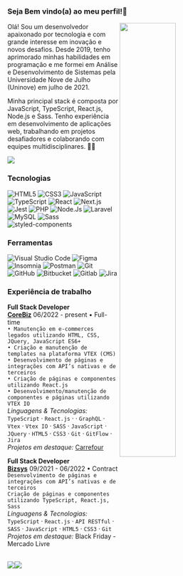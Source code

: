 ### Seja Bem vindo(a) ao meu perfil!👋

<img src="https://raw.githubusercontent.com/MicaelliMedeiros/micaellimedeiros/master/image/computer-illustration.png" width="50%" align="right">

Olá! Sou um desenvolvedor apaixonado por tecnologia e com grande interesse em inovação e novos desafios. Desde 2019, tenho aprimorado minhas habilidades em programação e me formei em Análise e Desenvolvimento de Sistemas pela Universidade Nove de Julho (Uninove) em julho de 2021.

Minha principal stack é composta por JavaScript, TypeScript, React.js, Node.js e Sass. Tenho experiência em desenvolvimento de aplicações web, trabalhando em projetos desafiadores e colaborando com equipes multidisciplinares. 👨‍💻

![](https://komarev.com/ghpvc/?username=JuniorAlvess&style=flat-square&style)

### Tecnologias
![HTML5](https://img.shields.io/badge/HTML5-E34F26?style=for-the-badge&logo=html5&logoColor=white&style)
![CSS3](https://img.shields.io/badge/CSS3-1572B6?style=for-the-badge&logo=css3&logoColor=white&style)
![JavaScript](https://img.shields.io/badge/JavaScript-323330?style=for-the-badge&logo=javascript&logoColor=F7DF1E&style)
![TypeScript](https://img.shields.io/badge/TypeScript-007ACC?style=for-the-badge&logo=typescript&logoColor=white&style)
![React](https://img.shields.io/badge/React-20232A?style=for-the-badge&logo=react&logoColor=61DAFB&style)
![Next.js](https://img.shields.io/badge/Next-20232A?style=for-the-badge&logo=next&logoColor=61DAFB&style)
![Jest](https://img.shields.io/badge/Jest-323330?style=for-the-badge&logo=Jest&logoColor=white&style)
![PHP](https://img.shields.io/badge/PHP-777BB4?style=for-the-badge&logo=php&logoColor=white&style)
![Node.Js](https://img.shields.io/badge/Node.js-43853D?style=for-the-badge&logo=node.js&logoColor=white&style)
![Laravel](https://img.shields.io/badge/Laravel-FF2D20?style=for-the-badge&logo=laravel&logoColor=white&style)
![MySQL](https://img.shields.io/badge/MySQL-00000F?style=for-the-badge&logo=mysql&logoColor=white&style)
![Sass](https://img.shields.io/badge/Sass-CC6699?style=for-the-badge&logo=sass&logoColor=white&style)
![styled-components](https://img.shields.io/badge/styled--components-DB7093?style=for-the-badge&logo=styled-components&logoColor=white&style)

### Ferramentas
![Visual Studio Code](https://img.shields.io/badge/-Visual%20Studio%20Code-333333?style=flat&logo=visual-studio-code&logoColor=007ACC)
![Figma](https://img.shields.io/badge/-Figma-333333?style=flat&logo=figma&logoColor=007ACC)
![Insomnia](https://img.shields.io/badge/-Insomnia-333333?style=flat&logo=insomnia)
![Postman](https://img.shields.io/badge/-Postman-333333?style=flat&logo=postman)
![Git](https://img.shields.io/badge/-Git-333333?style=flat&logo=git)
![GitHub](https://img.shields.io/badge/-GitHub-333333?style=flat&logo=github)
![Bitbucket](https://img.shields.io/badge/-Bitbucket-333333?style=flat&logo=bitbucket)
![Gitlab](https://img.shields.io/badge/GitLab-333333?style=for-the-badge&logo=gitlab&logoColor=white&style)
![Jira](https://img.shields.io/badge/Jira-333333?style=for-the-badge&logo=Jira&logoColor=white&style)

### Experiência de trabalho

**Full Stack Developer** \
[**CoreBiz**](https://www.corebiz.ag/) 06/2022 - present • Full-time \
`• Manutenção em e-commerces legados utilizando HTML, CSS, JQuery, JavaScript ES6+`\
`• Criação e manutenção de templates na plataforma VTEX (CMS)`\
`• Desenvolvimento de páginas e integrações com API’s nativas e de terceiros`\
`• Criação de páginas e componentes utilizando React.js`\
`• Desenvolvimento/manutenção de componentes e páginas utilizando VTEX IO `\
_Linguagens & Tecnologias:_ `TypeScript` · `React.js` · · `GraphQL` · `Vtex` · `Vtex IO` · `SASS` · `JavaScript` · `JQuery` · `HTML5` · `CSS3` · `Git` · `GitFlow` · `Jira`\
_Projetos em destaque:_ [Carrefour](https://www.carrefour.com.br/alameda-servicos)

**Full Stack Developer** \
[**Bizsys**](https://www.bizsys.com.br/) 09/2021 - 06/2022 • Contract \
`Desenvolvimento de páginas e integrações com API’s nativas e de terceiros`\
`Criação de páginas e componentes utilizando TypeScript, React.js, Sass`\
_Linguagens & Tecnologias:_ `TypeScript` · `React.js` · `API RESTful` · `SASS` · `JavaScript` · `HTML5` · `CSS3` · `Git`\
_Projetos em destaque:_ Black Friday - Mercado Livre

<br />
<div style="display: flex;">
    <img src="https://github-readme-stats.vercel.app/api?username=JuniorAlvess&show_icons=true&theme=dark" /> 
    <img src="https://github-readme-stats.vercel.app/api/top-langs/?username=JuniorAlvess&layout=compact&theme=dark" />
</div>
